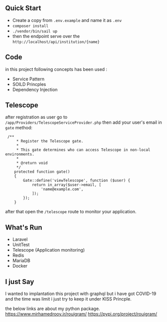 ## Quick Start
- Create a copy from ```.env.example``` and name it as ```.env```
- ```composer install```
- ```./vendor/bin/sail up```
- then the endpoint serve over the ```http://localhost/api/institution/{name}```

## Code
in this project following concepts has been used :
- Service Pattern
- SOILD Princples
- Dependency Injection

## Telescope
after registration as user go to ``` /app/Providers/TelescopeServiceProvider.php ```
then add your user's email in ``` gate ``` method:
```
 /**
     * Register the Telescope gate.
     *
     * This gate determines who can access Telescope in non-local environments.
     *
     * @return void
     */
    protected function gate()
    {
        Gate::define('viewTelescope', function ($user) {
            return in_array($user->email, [
                'name@example.com',
            ]);
        });
    }
```
after that open the ```/telescope``` route to monitor your application.

## What's Run
- Laravel
- UnitTest
- Telescope (Application monitoring)
- Redis
- MariaDB
- Docker

## I just Say 
I wanted to implantation this project with graphql but i have got COVID-19 and the time was limit i just try to keep it under KISS Princple.

the below links are about my python package. 
https://www.mirhamedrooy.ir/rouigram/
https://pypi.org/project/rouigram/
